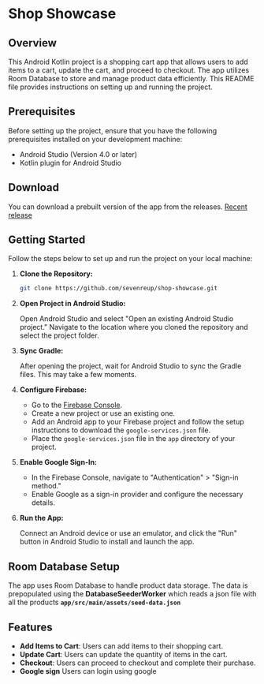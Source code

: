 # Shop Showcase

## Overview

This Android Kotlin project is a shopping cart app that allows users to add items to a cart, update the cart, and proceed to checkout. The app utilizes Room Database to store and manage product data efficiently. This README file provides instructions on setting up and running the project.

## Prerequisites

Before setting up the project, ensure that you have the following prerequisites installed on your development machine:

- Android Studio (Version 4.0 or later)
- Kotlin plugin for Android Studio

## Download

You can download a prebuilt version of the app from the releases.
[Recent release](https://github.com/sevenreup/shop-showcase/releases/tag/1.0)

## Getting Started

Follow the steps below to set up and run the project on your local machine:

1. **Clone the Repository:**

   ```bash
   git clone https://github.com/sevenreup/shop-showcase.git
   ```

2. **Open Project in Android Studio:**

   Open Android Studio and select "Open an existing Android Studio project." Navigate to the location where you cloned the repository and select the project folder.

3. **Sync Gradle:**

   After opening the project, wait for Android Studio to sync the Gradle files. This may take a few moments.

4. **Configure Firebase:**

   - Go to the [Firebase Console](https://console.firebase.google.com/).
   - Create a new project or use an existing one.
   - Add an Android app to your Firebase project and follow the setup instructions to download the `google-services.json` file.
   - Place the `google-services.json` file in the `app` directory of your project.

5. **Enable Google Sign-In:**

   - In the Firebase Console, navigate to "Authentication" > "Sign-in method."
   - Enable Google as a sign-in provider and configure the necessary details.

6. **Run the App:**

   Connect an Android device or use an emulator, and click the "Run" button in Android Studio to install and launch the app.

## Room Database Setup

The app uses Room Database to handle product data storage. The data is prepopulated using the **DatabaseSeederWorker** which reads a json file with all the products **`app/src/main/assets/seed-data.json`**

## Features

- **Add Items to Cart**: Users can add items to their shopping cart.
- **Update Cart**: Users can update the quantity of items in the cart.
- **Checkout**: Users can proceed to checkout and complete their purchase.
- **Google sign** Users can login using google